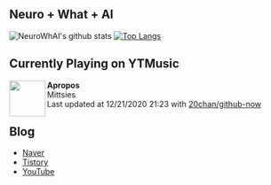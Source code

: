 ## Neuro + What + AI

![NeuroWhAI's github stats](https://github-readme-stats.vercel.app/api?username=neurowhai&count_private=true&show_icons=true)
[![Top Langs](https://github-readme-stats.vercel.app/api/top-langs/?username=neurowhai&layout=compact)](https://github.com/anuraghazra/github-readme-stats)

## Currently Playing on YTMusic

[<img align="left" height="65" src="https://lh3.googleusercontent.com/RIEFE_qpS_rr77RfZK088GWdigBxA9DgZk1vqle1nq0bNJYW187iW_fscCjxhgJYvvFkGRW8mcjVzLk">](https://music.youtube.com/channel/UCNHSP_-Tb2DRe11OxkG11cQ)

**Apropos**  
Mittsies  
Last updated at 12/21/2020 21:23 with [20chan/github-now](https://github.com/20chan/github-now)

## Blog

- [Naver](http://blog.naver.com/neurowhai)
- [Tistory](http://neurowhai.tistory.com/)
- [YouTube](https://www.youtube.com/channel/UCB_v1xU6laBHOeH6z4L-Mtw)
